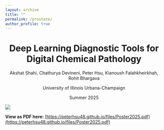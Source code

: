 ```yaml
---
layout: archive
title: ""
permalink: /prostate/
author_profile: true
---
```


<h1 style="text-align: center;">Deep Learning Diagnostic Tools for Digital Chemical Pathology</h1>
<p style="text-align: center;">Akshat Shahi, Chathurya Devineni, Peter Hsu, Kianoush Falahkheirkhah, Rohit Bhargava</p>
<p style="text-align: center;">University of Illinois Urbana-Champaign</p>
<p style="text-align: center;">Summer 2025</p>

<img src="../images/prostate/Poster2025.png"/>

**View as PDF here:** [https://peterhsu48.github.io/files/Poster2025.pdf](https://peterhsu48.github.io/files/Poster2025.pdf)